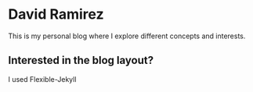 # David Ramirez
This is my personal blog where I explore different concepts and interests.





## Interested in the blog layout?
I used <a hfre='https://github.com/artemsheludko/flexible-jekyll'>Flexible-Jekyll</a> 